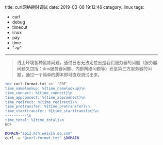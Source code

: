 title: curl网络耗时调试
date: 2019-03-06 19:12:46
category: linux
tags:
  - curl
  - debug
  - timeout
  - linux
  - pay
  - time
  - "-w"
---

> 线上环境各种蛋疼问题，通过日志无法定位出是我们服务器的问题（服务器问题又包括：dns服务器问题、内部网络问题等）还是第三方服务器的问题，通过一个简单的脚本即可直观调试出来。

<!-- more -->

```bash
tee curl-format.txt <<- 'EOF'
time_namelookup: %{time_namelookup}\n
time_connect: %{time_connect}\n
time_appconnect: %{time_appconnect}\n
time_redirect: %{time_redirect}\n
time_pretransfer: %{time_pretransfer}\n
time_starttransfer: %{time_starttransfer}\n
----------\n
time_total: %{time_total}\n
EOF

DOMAIN="api2.mch.weixin.qq.com"
curl -w '@curl-format.txt' $DOMAIN
```

